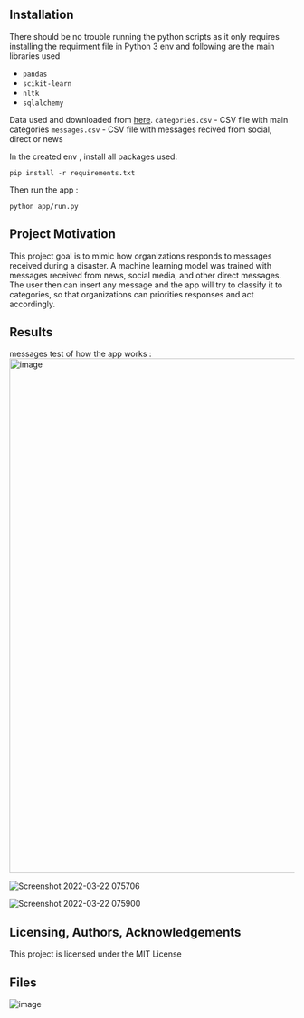 ## Installation <a name="installation"></a>

There should be no trouble running the python scripts as it only requires installing the requirment file in  Python 3 env and following are the main libraries used

* `pandas`
* `scikit-learn`
* `nltk`
* `sqlalchemy`

Data used and downloaded from [here](https://appen.com/datasets-resource-center/).
`categories.csv` - CSV file with main categories 
`messages.csv` - CSV file with messages recived from social, direct or news

In the created env , install all packages used:
```cli
pip install -r requirements.txt
```

Then run the app :
```cli
python app/run.py
```
## Project Motivation<a name="motivation"></a>

This project goal is to mimic how organizations responds to messages received during a disaster. 
A machine learning model was trained with messages received from news, social media, and other direct messages.
The user then can insert any message and the app will try to classify it to categories, so that organizations can priorities responses and act accordingly. 

## Results<a name="results"></a>
messages test of how the app works :
<img width="911" alt="image" src="https://user-images.githubusercontent.com/83282165/159412931-e87af2da-a7cc-4338-ba36-e1b2efcea030.png">

![Screenshot 2022-03-22 075706](https://user-images.githubusercontent.com/83282165/159412372-7619569e-ec8d-4ae5-abc8-347b4303d0a7.jpg)

![Screenshot 2022-03-22 075900](https://user-images.githubusercontent.com/83282165/159412234-d1e57cdb-0bb0-4236-a63a-e525d0934b0e.jpg)


## Licensing, Authors, Acknowledgements<a name="licensing"></a>

This project is licensed under the MIT License

## Files
![image](https://user-images.githubusercontent.com/83282165/159412005-f1a68f00-c418-4186-a7ec-e6b9fef89c7b.png)

